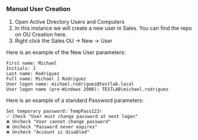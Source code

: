 ### Manual User Creation
1. Open Active Directory Users and Computers
2. In this instance we will create a new user in Sales. You can find the repo on OU Creation here.
3. Right click the Sales OU → New → User  

Here is an example of the New User parameters:
```
First name: Michael
Initials: J 
Last name: Rodriguez 
Full name: Michael J Rodriguez 
User logon name: michael.rodriguez@testlab.local 
User logon name (pre-Windows 2000): TESTLAB\michael.rodriguez
```
Here is an example of a standard Password parameters:
```
Set temporary password: TempPass123!
✅ Check "User must change password at next logon"
❌ Uncheck "User cannot change password"
❌ Uncheck "Password never expires"
❌ Uncheck "Account is disabled"
```
